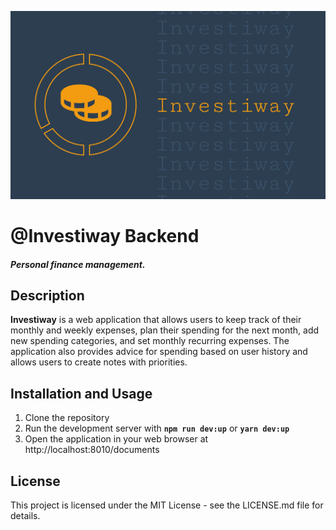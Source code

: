 
![img.png](./documents/LOGO_Banner.png)
# @Investiway Backend
##### Personal finance management.
## Description

**Investiway** is a web application that allows users to keep track of their monthly and weekly expenses, plan their spending for the next month, add new spending categories, and set monthly recurring expenses. The application also provides advice for spending based on user history and allows users to create notes with priorities.

## Installation and Usage
1. Clone the repository
3. Run the development server with **`npm run dev:up`** or **`yarn dev:up`**
4. Open the application in your web browser at http://localhost:8010/documents

## License
This project is licensed under the MIT License - see the LICENSE.md file for details.



